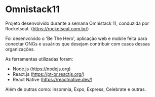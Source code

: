 # Omnistack11
Projeto desenvolvido durante a semana Omnistack 11, conduzida por Rocketseat. (https://rocketseat.com.br/)

Foi desenvolvido o 'Be The Hero', aplicação web e mobile feita para conectar ONGs e usuários que desejam contribuir com casos dessas organizações.

As ferramentas utilizadas foram:
- Node.js (https://nodejs.org)
- React.js (https://pt-br.reactjs.org/)
- React Native (https://reactnative.dev/)

Além de outras como: Insomnia, Expo, Express, Celebrate e outras.
